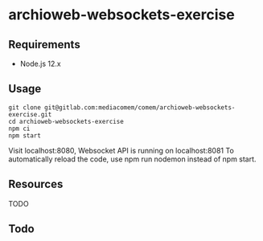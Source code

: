 # archioweb-websockets-exercise

## Requirements
- Node.js 12.x

## Usage
```
git clone git@gitlab.com:mediacomem/comem/archioweb-websockets-exercise.git
cd archioweb-websockets-exercise
npm ci
npm start
```

Visit localhost:8080, Websocket API is running on localhost:8081
To automatically reload the code, use npm run nodemon instead of npm start.

## Resources
TODO

## Todo
